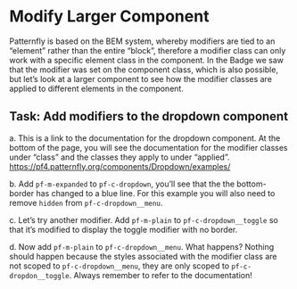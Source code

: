 # Modify Larger Component

Patternfly is based on the BEM system, whereby modifiers are tied to an “element” rather than the entire “block”, therefore a modifier class can only work with a specific element class in the component. In the Badge we saw that the modifier was set on the component class, which is also possible, but let’s look at a larger component to see how the modifier classes are applied to different elements in the component.

## Task: Add modifiers to the dropdown component
a. This is a link to the documentation for the dropdown component. At the bottom of the page, you will see the documentation for the modifier classes under “class” and the classes they apply to under “applied”. https://pf4.patternfly.org/components/Dropdown/examples/

b. Add `pf-m-expanded` to `pf-c-dropdown`, you’ll see that the the bottom-border has changed to a blue line. For this example you will also need to remove `hidden` from `pf-c-dropdown__menu`. 

c. Let’s try another modifier. Add `pf-m-plain` to `pf-c-dropdown__toggle` so that it’s modified to display the toggle modifier with no border.

d. Now add `pf-m-plain` to `pf-c-dropdown__menu`. What happens? Nothing should happen because the styles associated with the modifier class are not scoped to `pf-c-dropdown__menu`, they are only scoped to `pf-c-dropdon__toggle`.
Always remember to refer to the documentation!
